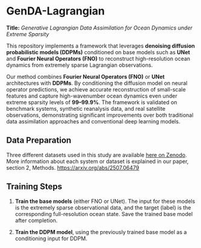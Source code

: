 # **GenDA-Lagrangian**

**Title:** *Generative Lagrangian Data Assimilation for Ocean Dynamics under Extreme Sparsity*

This repository implements a framework that leverages **denoising diffusion probabilistic models (DDPMs)** conditioned on base models such as **UNet** and **Fourier Neural Operators (FNO)** to reconstruct high-resolution ocean dynamics from extremely sparse Lagrangian observations.

Our method combines **Fourier Neural Operators (FNO)** or **UNet** architectures with **DDPMs**. By conditioning the diffusion model on neural operator predictions, we achieve accurate reconstruction of small-scale features and capture high-wavenumber ocean dynamics even under extreme sparsity levels of **99–99.9%**. The framework is validated on benchmark systems, synthetic reanalysis data, and real satellite observations, demonstrating significant improvements over both traditional data assimilation approaches and conventional deep learning models.



## **Data Preparation**

Three different datasets used in this study are available [here on Zenodo](https://zenodo.org/records/15844262). More information about each system or dataset is explained in our paper, section 2, Methods. https://arxiv.org/abs/2507.06479

## **Training Steps**

1. **Train the base models** (either FNO or UNet). The input for these models is the extremely sparse observational data, and the target (label) is the corresponding full-resolution ocean state. Save the trained base model after completion.

2. **Train the DDPM model**, using the previously trained base model as a conditioning input for DDPM.






